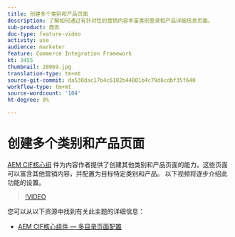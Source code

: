 ```yaml
---
title: 创建多个类别和产品页面
description: 了解如何通过有针对性的营销内容丰富类别登录和产品详细信息页面。
sub-product: 商务
doc-type: feature-video
activity: use
audience: marketer
feature: Commerce Integration Framework
kt: 3455
thumbnail: 28969.jpg
translation-type: tm+mt
source-git-commit: da538dac17b4c6182b44801b4c79d6cdbf35f640
workflow-type: tm+mt
source-wordcount: '104'
ht-degree: 0%

---
```


# 创建多个类别和产品页面

[AEM CIF核心组](https://github.com/adobe/aem-core-cif-components) 件为内容作者提供了创建其他类别和产品页面的能力。这些页面可以富含其他营销内容，并配置为目标特定类别和产品。 以下视频将逐步介绍此功能的设置。

>[!VIDEO](https://video.tv.adobe.com/v/28969/?quality=12)

您可以从以下资源中找到有关此主题的详细信息：

- [AEM CIF核心组件 — 多目录页面配置](https://github.com/adobe/aem-core-cif-components/wiki/configuration#multi-catalog-page-template-configuration)
